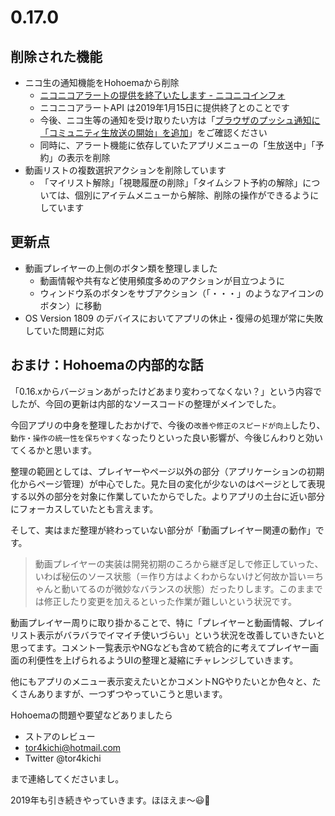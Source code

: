 ﻿# 0.17.0

## 削除された機能

* ニコ生の通知機能をHohoemaから削除
  * [ニコニコアラートの提供を終了いたします - ニコニコインフォ](https://blog.nicovideo.jp/niconews/96390.html)
  * ニコニコアラートAPI は2019年1月15日に提供終了とのことです
  * 今後、ニコ生等の通知を受け取りたい方は「[ブラウザのプッシュ通知に「コミュニティ生放送の開始」を追加](https://blog.nicovideo.jp/niconews/94839.html)」をご確認ください
  * 同時に、アラート機能に依存していたアプリメニューの「生放送中」「予約」の表示を削除
* 動画リストの複数選択アクションを削除しています
  * 「マイリスト解除」「視聴履歴の削除」「タイムシフト予約の解除」については、個別にアイテムメニューから解除、削除の操作ができるようにしています
  
## 更新点

* 動画プレイヤーの上側のボタン類を整理しました
  * 動画情報や共有など使用頻度多めのアクションが目立つように
  * ウィンドウ系のボタンをサブアクション（「・・・」のようなアイコンのボタン）に移動
* OS Version 1809 のデバイスにおいてアプリの休止・復帰の処理が常に失敗していた問題に対応  

## おまけ：Hohoemaの内部的な話

「0.16.xからバージョンあがったけどあまり変わってなくない？」という内容でしたが、今回の更新は内部的なソースコードの整理がメインでした。

今回アプリの中身を整理したおかげで、今後の`改善や修正のスピードが向上`したり、`動作・操作の統一性を保ちやすく`なったりといった良い影響が、今後じんわりと効いてくるかと思います。

整理の範囲としては、プレイヤーやページ以外の部分（アプリケーションの初期化からページ管理）が中心でした。見た目の変化が少ないのはページとして表現する以外の部分を対象に作業していたからでした。よりアプリの土台に近い部分にフォーカスしていたとも言えます。

そして、実はまだ整理が終わっていない部分が「動画プレイヤー関連の動作」です。

> 動画プレイヤーの実装は開発初期のころから継ぎ足しで修正していった、いわば秘伝のソース状態（＝作り方はよくわからないけど何故か旨い＝ちゃんと動いてるのが微妙なバランスの状態）だったりします。このままでは修正したり変更を加えるといった作業が難しいという状況です。

動画プレイヤー周りに取り掛かることで、特に「プレイヤーと動画情報、プレイリスト表示がバラバラでイマイチ使いづらい」という状況を改善していきたいと思ってます。コメント一覧表示やNGなども含めて統合的に考えてプレイヤー画面の利便性を上げられるようUIの整理と凝縮にチャレンジしていきます。

他にもアプリのメニュー表示変えたいとかコメントNGやりたいとか色々と、たくさんありますが、一つずつやっていこうと思います。

Hohoemaの問題や要望などありましたら

* ストアのレビュー
* tor4kichi@hotmail.com
* Twitter @tor4kichi

まで連絡してくださいまし。

2019年も引き続きやっていきます。ほほえま～😃🌄